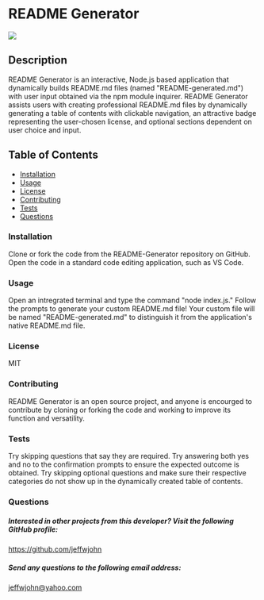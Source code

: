 # README Generator
![](https://img.shields.io/badge/License-MIT-blue.svg)
## Description 
README Generator is an interactive, Node.js based application that dynamically builds README.md files (named "README-generated.md") with user input obtained via the npm module inquirer. README Generator assists users with creating professional README.md files by dynamically generating a table of contents with clickable navigation, an attractive badge representing the user-chosen license, and optional sections dependent on user choice and input.

## Table of Contents
  * [Installation](#installation) 
 * [Usage](#usage) 
 * [License](#license) 
* [Contributing](#contributing)
* [Tests](#tests)  
* [Questions](#questions)

 ### Installation
  Clone or fork the code from the README-Generator repository on GitHub. Open the code in a standard code editing application, such as VS Code.
 ### Usage
 Open an intregrated terminal and type the command "node index.js." Follow the prompts to generate your custom README.md file! Your custom file will be named "README-generated.md" to distinguish it from the application's native README.md file.
 ### License
  MIT
### Contributing
README Generator is an open source project, and anyone is encourged to contribute by cloning or forking the code and working to improve its function and versatility.

### Tests
Try skipping questions that say they are required. Try answering both yes and no to the confirmation prompts to ensure the expected outcome is obtained. Try skipping optional questions and make sure their respective categories do not show up in the dynamically created table of contents.

### Questions
##### Interested in other projects from this developer? Visit the following GitHub profile:
    
https://github.com/jeffwjohn
    
##### Send any questions to the following email address:
jeffwjohn@yahoo.com
    
    
